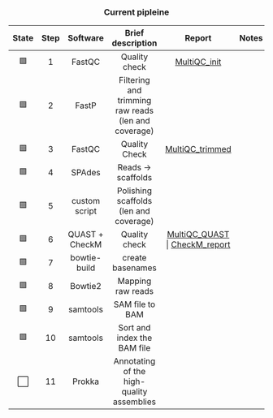 
<h3 align="center">Current pipleine</h3>
  
|State|Step|Software|Brief description| Report | Notes |
|:--:|:--:|:--:|:--:|:--:|:--:|
| 🟩 | 1 | FastQC | Quality check | [MultiQC_init](https://edgeemer.github.io/B_burgdorferi_MuliQC_init/) |  |
| 🟩 | 2 | FastP | Filtering and trimming raw reads (len and coverage) |  |  |
| 🟩 | 3 | FastQC | Quality Check | [MultiQC_trimmed](https://edgeemer.github.io/B_burgdorferi_MultiQC_trimmed/) |  |
| 🟩 | 4 | SPAdes | Reads -> scaffolds |  |  |
| 🟩 | 5 | custom script | Polishing scaffolds (len and coverage) |  |  |
| 🟩 | 6 | QUAST + CheckM | Quality check | [MultiQC_QUAST](https://edgeemer.github.io/B_burgdorferi_MultiQC_QUAST/) \| [CheckM_report](https://github.com/edgeemer/CheckM_report/blob/feff9fd5d0e1a6ccfc96b56cbe2bed829091200b/README) |  |
| 🟩 | 7 | bowtie-build | create basenames |  |  |
| 🟩 | 8 | Bowtie2 | Mapping raw reads |  |  |
| 🟩 | 9 | samtools | SAM file to BAM |  |  |
| 🟩 | 10 | samtools | Sort and index the BAM file |  |  |
| ⬜️ | 11 | Prokka | Annotating of the high-quality assemblies |  |
